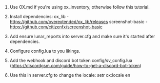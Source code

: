 1. Use OX.md if you're using ox_inventory, otherwise follow this tutorial.

2. Install dependencies:
	ox_lib - https://github.com/overextended/ox_lib/releases
	screenshot-basic - https://github.com/citizenfx/screenshot-basic

3. Add ensure lunar_reports into server.cfg and make sure it's started after dependencies.

4. Configure config.lua to you likings.

5. Add the webhook and discord bot token config/sv_config.lua (https://discordgsm.com/guide/how-to-get-a-discord-bot-token)

6. Use this in server.cfg to change the locale: setr ox:locale en